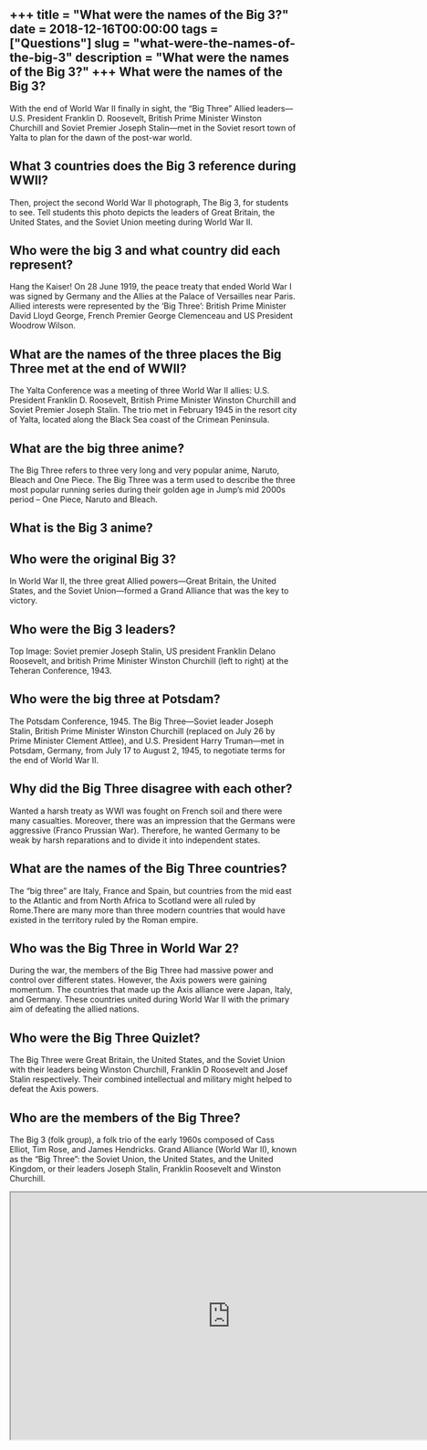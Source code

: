 +++
title = "What were the names of the Big 3?"
date = 2018-12-16T00:00:00
tags = ["Questions"]
slug = "what-were-the-names-of-the-big-3"
description = "What were the names of the Big 3?"
+++
What were the names of the Big 3?
---------------------------------

With the end of World War II finally in sight, the “Big Three” Allied leaders—U.S. President Franklin D. Roosevelt, British Prime Minister Winston Churchill and Soviet Premier Joseph Stalin—met in the Soviet resort town of Yalta to plan for the dawn of the post-war world.

What 3 countries does the Big 3 reference during WWII?
------------------------------------------------------

Then, project the second World War II photograph, The Big 3, for students to see. Tell students this photo depicts the leaders of Great Britain, the United States, and the Soviet Union meeting during World War II.

Who were the big 3 and what country did each represent?
-------------------------------------------------------

Hang the Kaiser! On 28 June 1919, the peace treaty that ended World War I was signed by Germany and the Allies at the Palace of Versailles near Paris. Allied interests were represented by the ‘Big Three’: British Prime Minister David Lloyd George, French Premier George Clemenceau and US President Woodrow Wilson.

What are the names of the three places the Big Three met at the end of WWII?
----------------------------------------------------------------------------

The Yalta Conference was a meeting of three World War II allies: U.S. President Franklin D. Roosevelt, British Prime Minister Winston Churchill and Soviet Premier Joseph Stalin. The trio met in February 1945 in the resort city of Yalta, located along the Black Sea coast of the Crimean Peninsula.

What are the big three anime?
-----------------------------

The Big Three refers to three very long and very popular anime, Naruto, Bleach and One Piece. The Big Three was a term used to describe the three most popular running series during their golden age in Jump’s mid 2000s period – One Piece, Naruto and Bleach.

What is the Big 3 anime?
------------------------

Who were the original Big 3?
----------------------------

In World War II, the three great Allied powers—Great Britain, the United States, and the Soviet Union—formed a Grand Alliance that was the key to victory.

Who were the Big 3 leaders?
---------------------------

Top Image: Soviet premier Joseph Stalin, US president Franklin Delano Roosevelt, and british Prime Minister Winston Churchill (left to right) at the Teheran Conference, 1943.

Who were the big three at Potsdam?
----------------------------------

The Potsdam Conference, 1945. The Big Three—Soviet leader Joseph Stalin, British Prime Minister Winston Churchill (replaced on July 26 by Prime Minister Clement Attlee), and U.S. President Harry Truman—met in Potsdam, Germany, from July 17 to August 2, 1945, to negotiate terms for the end of World War II.

Why did the Big Three disagree with each other?
-----------------------------------------------

Wanted a harsh treaty as WWI was fought on French soil and there were many casualties. Moreover, there was an impression that the Germans were aggressive (Franco Prussian War). Therefore, he wanted Germany to be weak by harsh reparations and to divide it into independent states.

What are the names of the Big Three countries?
----------------------------------------------

The “big three” are Italy, France and Spain, but countries from the mid east to the Atlantic and from North Africa to Scotland were all ruled by Rome.There are many more than three modern countries that would have existed in the territory ruled by the Roman empire.

Who was the Big Three in World War 2?
-------------------------------------

During the war, the members of the Big Three had massive power and control over different states. However, the Axis powers were gaining momentum. The countries that made up the Axis alliance were Japan, Italy, and Germany. These countries united during World War II with the primary aim of defeating the allied nations.

Who were the Big Three Quizlet?
-------------------------------

The Big Three were Great Britain, the United States, and the Soviet Union with their leaders being Winston Churchill, Franklin D Roosevelt and Josef Stalin respectively. Their combined intellectual and military might helped to defeat the Axis powers.

Who are the members of the Big Three?
-------------------------------------

The Big 3 (folk group), a folk trio of the early 1960s composed of Cass Elliot, Tim Rose, and James Hendricks. Grand Alliance (World War II), known as the “Big Three”: the Soviet Union, the United States, and the United Kingdom, or their leaders Joseph Stalin, Franklin Roosevelt and Winston Churchill.

<iframe allow="accelerometer; autoplay; clipboard-write; encrypted-media; gyroscope; picture-in-picture" allowfullscreen="" class="__youtube_prefs__  epyt-is-override  no-lazyload" data-no-lazy="1" data-origheight="433" data-origwidth="770" data-skipgform_ajax_framebjll="" height="433" id="_ytid_87522" loading="lazy" src="https://www.youtube.com/embed/o9L2zuS-jJE?enablejsapi=1&autoplay=0&cc_load_policy=0&cc_lang_pref=&iv_load_policy=1&loop=0&modestbranding=0&rel=1&fs=1&playsinline=0&autohide=2&theme=dark&color=red&controls=1&" title="YouTube player" width="770"></iframe>